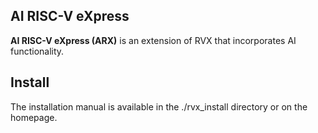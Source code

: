 ## AI RISC-V eXpress
**AI RISC-V eXpress (ARX)** is an extension of RVX that incorporates AI functionality.

## Install

The installation manual is available in the ./rvx_install directory or on the homepage.

